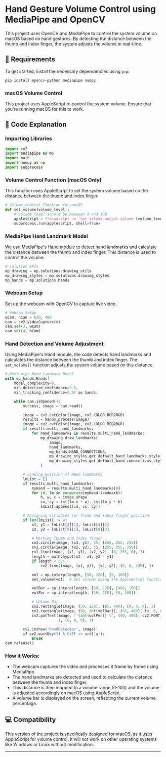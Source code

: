 

# Hand Gesture Volume Control using MediaPipe and OpenCV

This project uses OpenCV and MediaPipe to control the system volume on macOS based on hand gestures. By detecting the distance between the thumb and index finger, the system adjusts the volume in real-time.

## 💾 Requirements
To get started, install the necessary dependencies using `pip`:

```bash
pip install opencv-python mediapipe numpy
```

### macOS Volume Control
This project uses AppleScript to control the system volume. Ensure that you're running macOS for this to work.

## 📝 Code Explanation

### Importing Libraries

```python
import cv2
import mediapipe as mp
import math
import numpy as np
import subprocess
```

### Volume Control Function (macOS Only)

This function uses AppleScript to set the system volume based on the distance between the thumb and index finger.

```python
# Volume Control Function for macOS
def set_volume(volume_level):
    # volume_level should be between 0 and 100
    applescript = f"osascript -e 'set volume output volume {volume_level}'"
    subprocess.run(applescript, shell=True)
```

### MediaPipe Hand Landmark Model

We use MediaPipe's Hand module to detect hand landmarks and calculate the distance between the thumb and index finger. This distance is used to control the volume.

```python
# solution APIs
mp_drawing = mp.solutions.drawing_utils
mp_drawing_styles = mp.solutions.drawing_styles
mp_hands = mp.solutions.hands
```

### Webcam Setup

Set up the webcam with OpenCV to capture live video.

```python
# Webcam Setup
wCam, hCam = 640, 480
cam = cv2.VideoCapture(0)
cam.set(3, wCam)
cam.set(4, hCam)
```

### Hand Detection and Volume Adjustment

Using MediaPipe's Hand module, the code detects hand landmarks and calculates the distance between the thumb and index finger. The `set_volume()` function adjusts the system volume based on this distance.

```python
# Mediapipe Hand Landmark Model
with mp_hands.Hands(
    model_complexity=0,
    min_detection_confidence=0.5,
    min_tracking_confidence=0.5) as hands:

    while cam.isOpened():
        success, image = cam.read()

        image = cv2.cvtColor(image, cv2.COLOR_BGR2RGB)
        results = hands.process(image)
        image = cv2.cvtColor(image, cv2.COLOR_RGB2BGR)
        if results.multi_hand_landmarks:
            for hand_landmarks in results.multi_hand_landmarks:
                mp_drawing.draw_landmarks(
                    image,
                    hand_landmarks,
                    mp_hands.HAND_CONNECTIONS,
                    mp_drawing_styles.get_default_hand_landmarks_style(),
                    mp_drawing_styles.get_default_hand_connections_style()
                )

        # Finding position of Hand landmarks      
        lmList = []
        if results.multi_hand_landmarks:
            myHand = results.multi_hand_landmarks[0]
            for id, lm in enumerate(myHand.landmark):
                h, w, c = image.shape
                cx, cy = int(lm.x * w), int(lm.y * h)
                lmList.append([id, cx, cy])          

        # Assigning variables for Thumb and Index finger position
        if len(lmList) != 0:
            x1, y1 = lmList[4][1], lmList[4][2]
            x2, y2 = lmList[8][1], lmList[8][2]

            # Marking Thumb and Index finger
            cv2.circle(image, (x1, y1), 15, (255, 255, 255))  
            cv2.circle(image, (x2, y2), 15, (255, 255, 255))   
            cv2.line(image, (x1, y1), (x2, y2), (0, 255, 0), 3)
            length = math.hypot(x2 - x1, y2 - y1)
            if length < 50:
                cv2.line(image, (x1, y1), (x2, y2), (0, 0, 255), 3)

            vol = np.interp(length, [50, 220], [0, 100])
            set_volume(vol)  # Set volume using the AppleScript function

            volBar = np.interp(length, [50, 220], [400, 150])
            volPer = np.interp(length, [50, 220], [0, 100])

            # Volume Bar
            cv2.rectangle(image, (50, 150), (85, 400), (0, 0, 0), 3)
            cv2.rectangle(image, (50, int(volBar)), (85, 400), (0, 0, 0), cv2.FILLED)
            cv2.putText(image, f'{int(volPer)} %', (40, 450), cv2.FONT_HERSHEY_COMPLEX,
                        1, (0, 0, 0), 3)
    
        cv2.imshow('handDetector', image) 
        if cv2.waitKey(1) & 0xFF == ord('q'):
            break
cam.release()
```

### How it Works:

- The webcam captures the video and processes it frame by frame using MediaPipe.
- The hand landmarks are detected and used to calculate the distance between the thumb and index finger.
- This distance is then mapped to a volume range (0-100) and the volume is adjusted accordingly on macOS using AppleScript.
- A volume bar is displayed on the screen, reflecting the current volume percentage.

## 💻 Compatibility

This version of the project is specifically designed for macOS, as it uses AppleScript for volume control. It will not work on other operating systems like Windows or Linux without modification.

---
